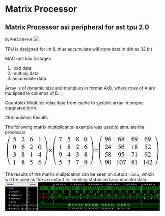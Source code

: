 # Matrix Processor
## Matrix Processor axi peripheral for ast tpu 2.0

INPROGRESS ![](https://us-central1-progress-markdown.cloudfunctions.net/progress/75)

TPU is designed for int 8, thus accumulate will store data in ddr as 32 bit

MAC unit has 3 stages
1. load data
2. multiply data
3. accumulate data

Array is of dynamic size and multiplies in format AxB, where rows of A are multiplied to columns of B.

Countplex Modules relay data from cache to systolic array in proper, stagnated form.

##Simulation Results

The following matrix multiplication example was used to simulate the processor
![alt text](https://github.com/atondwalkar/matrix_processor/blob/master/images/multiplication_example.png?raw=true)

The results of the matrix muliplcation can be seen on output ```rdata```, which will be used as the axi output for reading status and accumulator data
![alt text](https://github.com/atondwalkar/matrix_processor/blob/master/images/mxu_simulation.png?raw=true)
